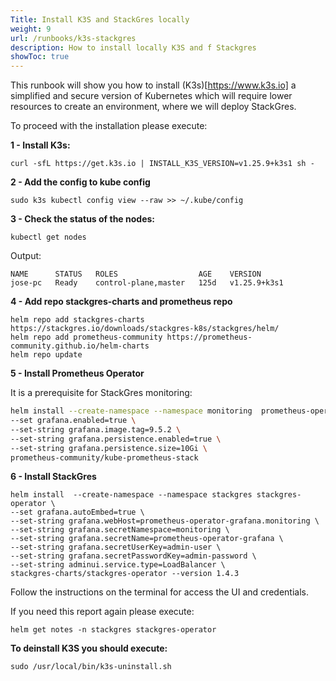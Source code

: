 ```yaml
---
Title: Install K3S and StackGres locally
weight: 9
url: /runbooks/k3s-stackgres
description: How to install locally K3S and f Stackgres
showToc: true
---
```


This runbook will show you how to install (K3s)[https://www.k3s.io] a simplified and secure version of Kubernetes which will require lower resources to create an environment, where we will deploy StackGres. 

To proceed with the installation please execute:

**1 - Install K3s:** 

```
curl -sfL https://get.k3s.io | INSTALL_K3S_VERSION=v1.25.9+k3s1 sh -
```

**2 -  Add the config to kube config**

```
sudo k3s kubectl config view --raw >> ~/.kube/config 
```

**3 - Check the status of the nodes:**

```
kubectl get nodes
```
Output: 
```
NAME      STATUS   ROLES                  AGE    VERSION
jose-pc   Ready    control-plane,master   125d   v1.25.9+k3s1

```

**4 - Add repo stackgres-charts and prometheus repo**

```
helm repo add stackgres-charts https://stackgres.io/downloads/stackgres-k8s/stackgres/helm/
helm repo add prometheus-community https://prometheus-community.github.io/helm-charts
helm repo update

```

**5 - Install Prometheus Operator**

It is a prerequisite for StackGres monitoring:

```bash
helm install --create-namespace --namespace monitoring  prometheus-operator \
--set grafana.enabled=true \
--set-string grafana.image.tag=9.5.2 \
--set-string grafana.persistence.enabled=true \
--set-string grafana.persistence.size=10Gi \
prometheus-community/kube-prometheus-stack
```



**6 - Install StackGres**
```
helm install  --create-namespace --namespace stackgres stackgres-operator \
--set grafana.autoEmbed=true \
--set-string grafana.webHost=prometheus-operator-grafana.monitoring \
--set-string grafana.secretNamespace=monitoring \
--set-string grafana.secretName=prometheus-operator-grafana \
--set-string grafana.secretUserKey=admin-user \
--set-string grafana.secretPasswordKey=admin-password \
--set-string adminui.service.type=LoadBalancer \
stackgres-charts/stackgres-operator --version 1.4.3
```

Follow the instructions on the terminal for access the UI and credentials.

If you need this report again please execute:

```
helm get notes -n stackgres stackgres-operator
```

**To deinstall K3S you should execute:** 

```
sudo /usr/local/bin/k3s-uninstall.sh
```